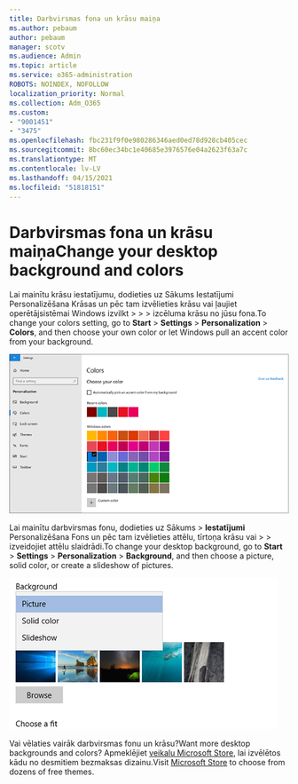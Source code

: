 ```yaml
---
title: Darbvirsmas fona un krāsu maiņa
ms.author: pebaum
author: pebaum
manager: scotv
ms.audience: Admin
ms.topic: article
ms.service: o365-administration
ROBOTS: NOINDEX, NOFOLLOW
localization_priority: Normal
ms.collection: Adm_O365
ms.custom:
- "9001451"
- "3475"
ms.openlocfilehash: fbc231f9f0e980286346aed0ed78d928cb405cec
ms.sourcegitcommit: 8bc60ec34bc1e40685e3976576e04a2623f63a7c
ms.translationtype: MT
ms.contentlocale: lv-LV
ms.lasthandoff: 04/15/2021
ms.locfileid: "51818151"
---
```

# <a name="change-your-desktop-background-and-colors"></a><span data-ttu-id="aaeb5-102">Darbvirsmas fona un krāsu maiņa</span><span class="sxs-lookup"><span data-stu-id="aaeb5-102">Change your desktop background and colors</span></span>

<span data-ttu-id="aaeb5-103">Lai mainītu krāsu iestatījumu, dodieties uz Sākums Iestatījumi Personalizēšana Krāsas un pēc tam izvēlieties krāsu vai ļaujiet operētājsistēmai Windows izvilkt  >    >    >  izcēluma krāsu no jūsu fona.</span><span class="sxs-lookup"><span data-stu-id="aaeb5-103">To change your colors setting, go to **Start** > **Settings** > **Personalization** > **Colors**, and then choose your own color or let Windows pull an accent color from your background.</span></span>

![Personalizējiet savas krāsas operētājsistēmā Windows.](media/windows-personalization-colors.png)

<span data-ttu-id="aaeb5-105">Lai mainītu darbvirsmas fonu, dodieties uz Sākums   >  **Iestatījumi** Personalizēšana Fons un pēc tam izvēlieties attēlu, tīrtoņa krāsu vai  >    >  izveidojiet attēlu slaidrādi.</span><span class="sxs-lookup"><span data-stu-id="aaeb5-105">To change your desktop background, go to **Start** > **Settings** > **Personalization** > **Background**, and then choose a picture, solid color, or create a slideshow of pictures.</span></span> 

![Mainiet windows darbvirsmas fonu.](media/windows-desktop-background.png)

<span data-ttu-id="aaeb5-107">Vai vēlaties vairāk darbvirsmas fonu un krāsu?</span><span class="sxs-lookup"><span data-stu-id="aaeb5-107">Want more desktop backgrounds and colors?</span></span> <span data-ttu-id="aaeb5-108">Apmeklējiet [veikalu Microsoft Store,](https://www.microsoft.com/store/collections/windowsthemes) lai izvēlētos kādu no desmitiem bezmaksas dizainu.</span><span class="sxs-lookup"><span data-stu-id="aaeb5-108">Visit [Microsoft Store](https://www.microsoft.com/store/collections/windowsthemes) to choose from dozens of free themes.</span></span>

